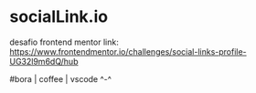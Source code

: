 # socialLink.io
desafio frontend mentor
link: https://www.frontendmentor.io/challenges/social-links-profile-UG32l9m6dQ/hub

#bora | coffee | vscode ^-^

